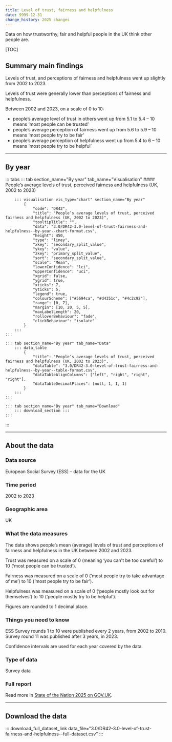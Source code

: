 ```yaml
---
title: Level of trust, fairness and helpfulness
date: 9999-12-31
change_history: 2025 changes
---
```


Data on how trustworthy, fair and helpful people in the UK think other people are.

[TOC]

## Summary main findings

Levels of trust, and perceptions of fairness and helpfulness went up slightly from 2002 to 2023. 

Levels of trust were generally lower than perceptions of fairness and helpfulness. 

Between 2002 and 2023, on a scale of 0 to 10:

* people’s average level of trust in others went up from 5.1 to 5.4 – 10 means ‘most people can be trusted’
* people’s average perception of fairness went up from 5.6 to 5.9 – 10 means ‘most people try to be fair’
* people’s average perception of helpfulness went up from 5.4 to 6 – 10 means ‘most people try to be helpful’

---

## By year

::: tabs
    ::: tab section_name="By year" tab_name="Visualisation"
        #### People’s average levels of trust, perceived fairness and helpfulness (UK, 2002 to 2023)

        ::: visualisation vis_type="chart" section_name="By year"
            {
                "code": "DR42",
                "title": "People’s average levels of trust, perceived fairness and helpfulness (UK, 2002 to 2023)",
                "tooltipTitle": "",
                "data": "3.0/DR42-3.0-level-of-trust-fairness-and-helpfulness--by-year--chart-format.csv",
                "height": 450,
                "type": "liney",
                "xkey": "secondary_split_value",
                "ykey": "value",
                "zkey": "primary_split_value",
                "sort": "secondary_split_value",
                "scale": "Mean",
                "lowerConfidence": "lci",
                "upperConfidence": "uci",
                "xgrid": false,
                "ygrid": true,
                "xticks": 7,
                "yticks": 5,
                "legend": true,
                "colourScheme": ["#5694ca", "#d4351c", "#4c2c92"],
                "range": [0, 7],
                "margin": [10, 20, 5, 5],
                "maxLabelLength": 20,
                "rolloverBehaviour": "fade",
                "clickBehaviour": "isolate"
            }
        :::
    :::

    ::: tab section_name="By year" tab_name="Data"
        ::: data_table
            {
                "title": "People’s average levels of trust, perceived fairness and helpfulness (UK, 2002 to 2023)",
                "dataTable": "3.0/DR42-3.0-level-of-trust-fairness-and-helpfulness--by-year--table-format.csv",
                "dataTableAlignColumns": ["left", "right", "right", "right"],
                "dataTableDecimalPlaces": [null, 1, 1, 1]
            }
        :::
    :::

    ::: tab section_name="By year" tab_name="Download"
        ::: download_section :::
    :::
:::

---

## About the data

### Data source
European Social Survey (ESS) – data for the UK

### Time period
2002 to 2023

### Geographic area
UK

### What the data measures
The data shows people’s mean (average) levels of trust and perceptions of fairness and helpfulness in the UK between 2002 and 2023.

Trust was measured on a scale of 0 (meaning ‘you can't be too careful’) to 10 (‘most people can be trusted’).

Fairness was measured on a scale of 0 (‘most people try to take advantage of me’) to 10 (‘most people try to be fair’).

Helpfulness was measured on a scale of 0 (‘people mostly look out for themselves’) to 10 (‘people mostly try to be helpful’).

Figures are rounded to 1 decimal place.

### Things you need to know
ESS Survey rounds 1 to 10 were published every 2 years, from 2002 to 2010. Survey round 11 was published after 3 years, in 2023.

Confidence intervals are used for each year covered by the data.

### Type of data
Survey data

### Full report
Read more in [State of the Nation 2025 on GOV.UK]().

---

## Download the data

::: download_full_dataset_link data_file="3.0/DR42-3.0-level-of-trust-fairness-and-helpfulness--full-dataset.csv" :::
